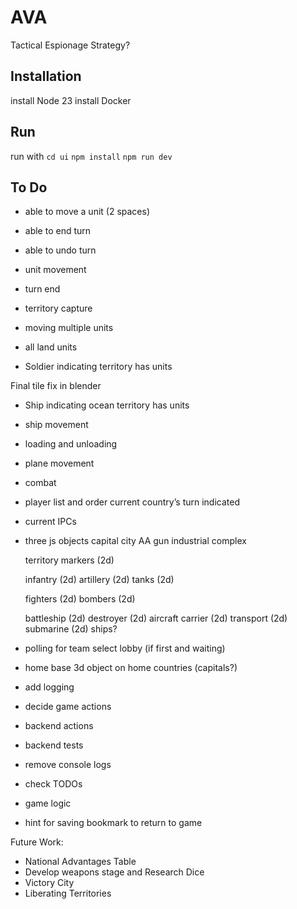 # AVA

Tactical Espionage Strategy?

## Installation

install Node 23
install Docker

## Run

run with
`cd ui`
`npm install`
`npm run dev`

## To Do

-   able to move a unit (2 spaces)
-   able to end turn
-   able to undo turn

-   unit movement
-   turn end
-   territory capture
-   moving multiple units
-   all land units
-   Soldier indicating territory has units

Final tile fix in blender

-   Ship indicating ocean territory has units
-   ship movement
-   loading and unloading
-   plane movement

-   combat

-   player list and order
    current country’s turn indicated
-   current IPCs

-   three js objects
    capital city
    AA gun
    industrial complex

    territory markers (2d)

    infantry (2d)
    artillery (2d)
    tanks (2d)

    fighters (2d)
    bombers (2d)

    battleship (2d)
    destroyer (2d)
    aircraft carrier (2d)
    transport (2d)
    submarine (2d)
    ships?

-   polling for team select lobby (if first and waiting)

-   home base 3d object on home countries (capitals?)

-   add logging
-   decide game actions
-   backend actions
-   backend tests

-   remove console logs
-   check TODOs

-   game logic
-   hint for saving bookmark to return to game

Future Work:

-   National Advantages Table
-   Develop weapons stage and Research Dice
-   Victory City
-   Liberating Territories
